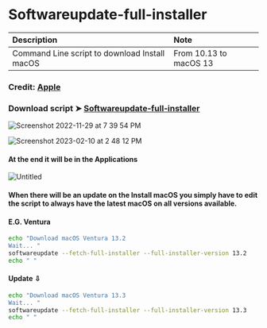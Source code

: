 # Softwareupdate-full-installer

Description|Note
:----|:----
Command Line script to download Install macOS |From 10.13 to macOS 13

### Credit: [Apple](https://support.apple.com/en-us/HT211683)

### Download script ➤ [Softwareupdate-full-installer ](https://github.com/chris1111/Softwareupdate-full-installer/raw/Master/Softwareupdate-full-installer.zip )


![Screenshot 2022-11-29 at 7 39 54 PM](https://user-images.githubusercontent.com/6248794/204679647-e713c95c-97b9-4c0d-9720-47f33238891a.png)


![Screenshot 2023-02-10 at 2 48 12 PM](https://user-images.githubusercontent.com/6248794/218190419-3b812337-c685-4d86-b3bf-79cc2fb1fa0c.png)



#### At the end it will be in the Applications
![Untitled](https://user-images.githubusercontent.com/6248794/218190466-238bb91e-ab7b-48b5-9553-66e13cc379f2.png)





#### When there will be an update on the Install macOS you simply have to edit the script to always have the latest macOS on all versions available.

#### E.G. Ventura
```bash
echo "Download macOS Ventura 13.2 
Wait... "
softwareupdate --fetch-full-installer --full-installer-version 13.2
echo " "
```
#### Update ⇩
```bash
echo "Download macOS Ventura 13.3
Wait... "
softwareupdate --fetch-full-installer --full-installer-version 13.3
echo " "
```
